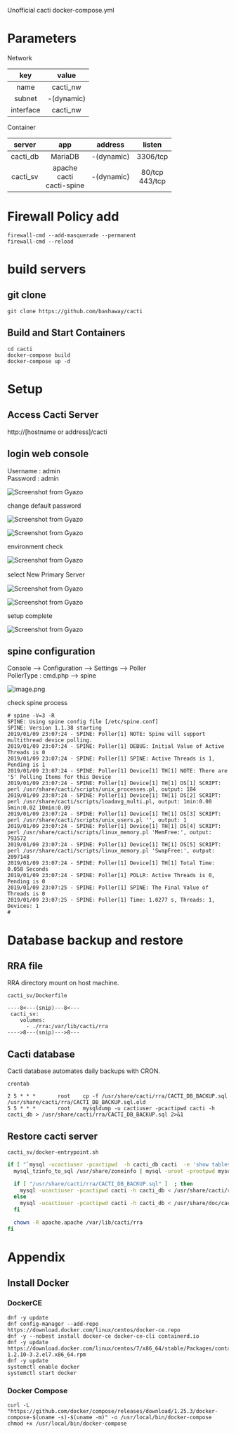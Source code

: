 Unofficial cacti docker-compose.yml

# Parameters

Network

|key|value|
|:-:|:-:|
|name|cacti_nw|
|subnet|-(dynamic)|
|interface|cacti_nw|

Container

|server|app|address|listen|
|:-:|:-:|:-:|:-:|
|cacti_db|MariaDB|-(dynamic)|3306/tcp|
|cacti_sv|apache<BR>cacti<BR>cacti-spine|-(dynamic)|80/tcp<BR>443/tcp|

# Firewall Policy add

```
firewall-cmd --add-masquerade --permanent
firewall-cmd --reload
```


# build servers

## git clone

```
git clone https://github.com/bashaway/cacti
```

## Build and Start Containers
```
cd cacti
docker-compose build
docker-compose up -d
```

# Setup

## Access Cacti Server

http://[hostname or address]/cacti

## login web console
Username : admin<BR>
Password : admin<BR>

![Screenshot from Gyazo](https://gyazo.com/a5228098cfe01716e03853f7ba7cf9fa/raw)

change default password

![Screenshot from Gyazo](https://gyazo.com/3b2d06832bcbd97f09ead6af765b5b85/raw)

![Screenshot from Gyazo](https://gyazo.com/5647932d6e00c091e33019191d285d22/raw)

environment check

![Screenshot from Gyazo](https://gyazo.com/811472f22d12284d4e29792f0f6e0c38/raw)

select New Primary Server　

![Screenshot from Gyazo](https://gyazo.com/b1369c2711a48531baa8b916a438a181/raw)

![Screenshot from Gyazo](https://gyazo.com/2ac81a30cc16dcbc51e40b49bc8daccb/raw)

setup complete

![Screenshot from Gyazo](https://gyazo.com/d568ad96412a1007ad41dc19f4162858/raw)


## spine configuration


Console --> Configuration --> Settings --> Poller<BR> 
PollerType : cmd.php --> spine

![image.png](https://qiita-image-store.s3.amazonaws.com/0/334782/19e128a7-7260-9ff5-9bcd-ebb75c526e50.png)


check spine process

```
# spine -V=3 -R
SPINE: Using spine config file [/etc/spine.conf]
SPINE: Version 1.1.38 starting
2019/01/09 23:07:24 - SPINE: Poller[1] NOTE: Spine will support multithread device polling.
2019/01/09 23:07:24 - SPINE: Poller[1] DEBUG: Initial Value of Active Threads is 0
2019/01/09 23:07:24 - SPINE: Poller[1] SPINE: Active Threads is 1, Pending is 1
2019/01/09 23:07:24 - SPINE: Poller[1] Device[1] TH[1] NOTE: There are '5' Polling Items for this Device
2019/01/09 23:07:24 - SPINE: Poller[1] Device[1] TH[1] DS[1] SCRIPT: perl /usr/share/cacti/scripts/unix_processes.pl, output: 184
2019/01/09 23:07:24 - SPINE: Poller[1] Device[1] TH[1] DS[2] SCRIPT: perl /usr/share/cacti/scripts/loadavg_multi.pl, output: 1min:0.00 5min:0.02 10min:0.09
2019/01/09 23:07:24 - SPINE: Poller[1] Device[1] TH[1] DS[3] SCRIPT: perl /usr/share/cacti/scripts/unix_users.pl '', output: 1
2019/01/09 23:07:24 - SPINE: Poller[1] Device[1] TH[1] DS[4] SCRIPT: perl /usr/share/cacti/scripts/linux_memory.pl 'MemFree:', output: 793572
2019/01/09 23:07:24 - SPINE: Poller[1] Device[1] TH[1] DS[5] SCRIPT: perl /usr/share/cacti/scripts/linux_memory.pl 'SwapFree:', output: 2097148
2019/01/09 23:07:24 - SPINE: Poller[1] Device[1] TH[1] Total Time: 0.058 Seconds
2019/01/09 23:07:24 - SPINE: Poller[1] POLLR: Active Threads is 0, Pending is 0
2019/01/09 23:07:25 - SPINE: Poller[1] SPINE: The Final Value of Threads is 0
2019/01/09 23:07:25 - SPINE: Poller[1] Time: 1.0277 s, Threads: 1, Devices: 1
#
```

# Database backup and restore

## RRA file
RRA directory mount on host machine.

`cacti_sv/Dockerfile`
```Dockerfile:cacti_sv/Dockerfile
----8<---(snip)---8<---
 cacti_sv:
    volumes:
      - ./rra:/var/lib/cacti/rra
---->8---(snip)--->8---
```

## Cacti database
Cacti database automates daily backups with CRON.

`crontab`
```crontab
2 5 * * *       root    cp -f /usr/share/cacti/rra/CACTI_DB_BACKUP.sql /usr/share/cacti/rra/CACTI_DB_BACKUP.sql.old
5 5 * * *       root    mysqldump -u cactiuser -pcactipwd cacti -h cacti_db > /usr/share/cacti/rra/CACTI_DB_BACKUP.sql 2>&1
```

## Restore cacti server

`cacti_sv/docker-entrypoint.sh`
```sh:cacti_sv/docker-entrypoint.sh
if [ "`mysql -ucactiuser -pcactipwd  -h cacti_db cacti  -e 'show tables'`" = "" ]  ; then
  mysql_tzinfo_to_sql /usr/share/zoneinfo | mysql -uroot -prootpwd mysql -h cacti_db

  if [ "/usr/share/cacti/rra/CACTI_DB_BACKUP.sql" ]  ; then
    mysql -ucactiuser -pcactipwd cacti -h cacti_db < /usr/share/cacti/rra/CACTI_DB_BACKUP.sql
  else
    mysql -ucactiuser -pcactipwd cacti -h cacti_db < /usr/share/doc/cacti/cacti.sql
  fi

  chown -R apache.apache /var/lib/cacti/rra
fi
```




# Appendix

## Install Docker

### DockerCE

```shell
dnf -y update
dnf config-manager --add-repo https://download.docker.com/linux/centos/docker-ce.repo
dnf -y --nobest install docker-ce docker-ce-cli containerd.io
dnf -y update https://download.docker.com/linux/centos/7/x86_64/stable/Packages/containerd.io-1.2.10-3.2.el7.x86_64.rpm
dnf -y update
systemctl enable docker
systemctl start docker
```

### Docker Compose
```shell
curl -L "https://github.com/docker/compose/releases/download/1.25.3/docker-compose-$(uname -s)-$(uname -m)" -o /usr/local/bin/docker-compose
chmod +x /usr/local/bin/docker-compose
```

